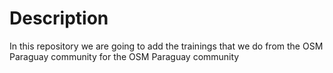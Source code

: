 # Description
In this repository we are going to add the trainings that we do from the OSM Paraguay community for the OSM Paraguay community
